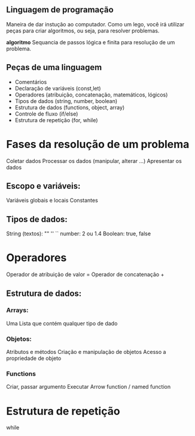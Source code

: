 ## Linguagem de programação

 Maneira de dar instução ao computador.
 Como  um lego, você irá utilizar peças para criar algoritmos, ou seja, para resolver problemas.

**algoritmo** 
 Sequancia de passos lógica e finita para resolução de um problema.

## Peças de uma linguagem

 - Comentários
 - Declaração de variáveis (const,let)
 - Operadores (atribuição, concatenação, matemáticos, lógicos)
 - Tipos de dados (string, number, boolean)
 - Estrutura de dados (functions, object, array)
 - Controle de fluxo (if/else)
 - Estrutura de repetição (for, while)

# Fases da resolução de um problema

 Coletar dados
 Processar os dados (manipular, alterar ...)
 Apresentar os dados

## Escopo e variáveis:

 Variáveis globais e locais
 Constantes

## Tipos de dados:

 String (textos): "" '' ``
 number: 2 ou 1.4
 Boolean: true, false
 
# Operadores
  
  Operador de atribuição de valor =
  Operador de concatenação +

## Estrutura de dados:

### Arrays:

 Uma Lista que contém qualquer tipo de dado

### Objetos: 
 Atributos e métodos
 Criação e manipulação de objetos
 Acesso a propriedade de objeto

### Functions
 Criar, passar argumento
 Executar
 Arrow function / named function

 # Estrutura de repetição

  while
